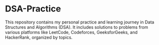 # DSA-Practice
This repository contains my personal practice and learning journey in Data Structures and Algorithms (DSA). It includes solutions to problems from various platforms like LeetCode, Codeforces, GeeksforGeeks, and HackerRank, organized by topics.
